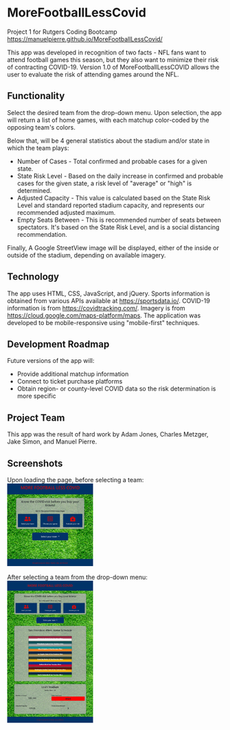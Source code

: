 # MoreFootballLessCovid
Project 1 for Rutgers Coding Bootcamp
https://manuelpierre.github.io/MoreFootballLessCovid/

This app was developed in recognition of two facts - NFL fans want to attend football games this season, but they also want to minimize their risk of contracting COVID-19. Version 1.0 of MoreFootballLessCOVID allows the user to evaluate the risk of attending games around the NFL. 

## Functionality

Select the desired team from the drop-down menu. Upon selection, the app will return a list of home games, with each matchup color-coded by the opposing team's colors. 

Below that, will be 4 general statistics about the stadium and/or state in which the team plays:
* Number of Cases - Total confirmed and probable cases for a given state.
* State Risk Level - Based on the daily increase in confirmed and probable cases for the given state, a risk level of "average" or "high" is determined.
* Adjusted Capacity - This value is calculated based on the State Risk Level and standard reported stadium capacity, and represents our recommended adjusted maximum.
* Empty Seats Between - This is recommended number of seats between spectators. It's based on the State Risk Level, and is a social distancing recommendation.

Finally, A Google StreetView image will be displayed, either of the inside or outside of the stadium, depending on available imagery.

## Technology

The app uses HTML, CSS, JavaScript, and jQuery. Sports information is obtained from various APIs available at https://sportsdata.io/. COVID-19 information is from https://covidtracking.com/. Imagery is from https://cloud.google.com/maps-platform/maps. The application was developed to be mobile-responsive using "mobile-first" techniques.

## Development Roadmap
Future versions of the app will:
* Provide additional matchup information 
* Connect to ticket purchase platforms
* Obtain region- or county-level COVID data so the risk determination is more specific

## Project Team
This app was the result of hard work by Adam Jones, Charles Metzger, Jake Simon, and Manuel Pierre.

## Screenshots
Upon loading the page, before selecting a team:<br>
<img src="screenshots/desktop-pre-teamselect.jpg" width="200px">

After selecting a team from the drop-down menu:<br>
<img src="screenshots/desktop-teamselected.jpg" width="200px">

